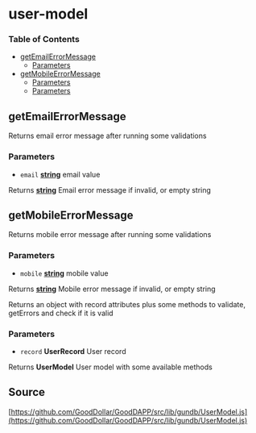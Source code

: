 # user-model

### Table of Contents

* [getEmailErrorMessage](user-model.md#getemailerrormessage)
  * [Parameters](user-model.md#parameters)
* [getMobileErrorMessage](user-model.md#getmobileerrormessage)
  * [Parameters](user-model.md#parameters-1)
  * [Parameters](user-model.md#parameters-2)

## getEmailErrorMessage

Returns email error message after running some validations

### Parameters

* `email` [**string**](https://developer.mozilla.org/docs/Web/JavaScript/Reference/Global_Objects/String) email value

Returns [**string**](https://developer.mozilla.org/docs/Web/JavaScript/Reference/Global_Objects/String) Email error message if invalid, or empty string

## getMobileErrorMessage

Returns mobile error message after running some validations

### Parameters

* `mobile` [**string**](https://developer.mozilla.org/docs/Web/JavaScript/Reference/Global_Objects/String) mobile value

Returns [**string**](https://developer.mozilla.org/docs/Web/JavaScript/Reference/Global_Objects/String) Mobile error message if invalid, or empty string

Returns an object with record attributes plus some methods to validate, getErrors and check if it is valid

### Parameters

* `record` **UserRecord** User record

Returns **UserModel** User model with some available methods

## Source

[https://github.com/GoodDollar/GoodDAPP/src/lib/gundb/UserModel.js](https://github.com/GoodDollar/GoodDAPP/src/lib/gundb/UserModel.js)

